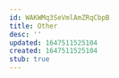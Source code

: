 ```yaml
---
id: WAKWMq3SeVmlAmZRqCbpB
title: Other
desc: ''
updated: 1647511525104
created: 1647511525104
stub: true
---
```



